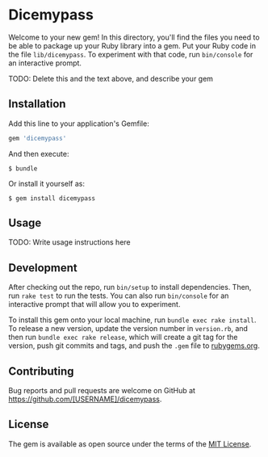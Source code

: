 # Dicemypass

Welcome to your new gem! In this directory, you'll find the files you need to be able to package up your Ruby library into a gem. Put your Ruby code in the file `lib/dicemypass`. To experiment with that code, run `bin/console` for an interactive prompt.

TODO: Delete this and the text above, and describe your gem

## Installation

Add this line to your application's Gemfile:

```ruby
gem 'dicemypass'
```

And then execute:

    $ bundle

Or install it yourself as:

    $ gem install dicemypass

## Usage

TODO: Write usage instructions here

## Development

After checking out the repo, run `bin/setup` to install dependencies. Then, run `rake test` to run the tests. You can also run `bin/console` for an interactive prompt that will allow you to experiment.

To install this gem onto your local machine, run `bundle exec rake install`. To release a new version, update the version number in `version.rb`, and then run `bundle exec rake release`, which will create a git tag for the version, push git commits and tags, and push the `.gem` file to [rubygems.org](https://rubygems.org).

## Contributing

Bug reports and pull requests are welcome on GitHub at https://github.com/[USERNAME]/dicemypass.

## License

The gem is available as open source under the terms of the [MIT License](https://opensource.org/licenses/MIT).
